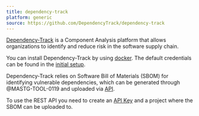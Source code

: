 ```yaml
---
title: dependency-track
platform: generic
source: https://github.com/DependencyTrack/dependency-track
---
```


[Dependency-Track](https://github.com/DependencyTrack/dependency-track) is a Component Analysis platform that allows organizations to identify and reduce risk in the software supply chain.

You can install Dependency-Track by using [docker](https://docs.dependencytrack.org/getting-started/deploy-docker/). The default credentials can be found in the [initial setup](https://docs.dependencytrack.org/getting-started/initial-startup/).

Dependency-Track relies on Software Bill of Materials (SBOM) for identifying vulnerable  dependencies, which can be generated through @MASTG-TOOL-0119 and uploaded via [API](https://docs.dependencytrack.org/usage/cicd/).

To use the REST API you need to create an [API Key](https://docs.dependencytrack.org/integrations/rest-api/) and a project where the SBOM can be uploaded to.
